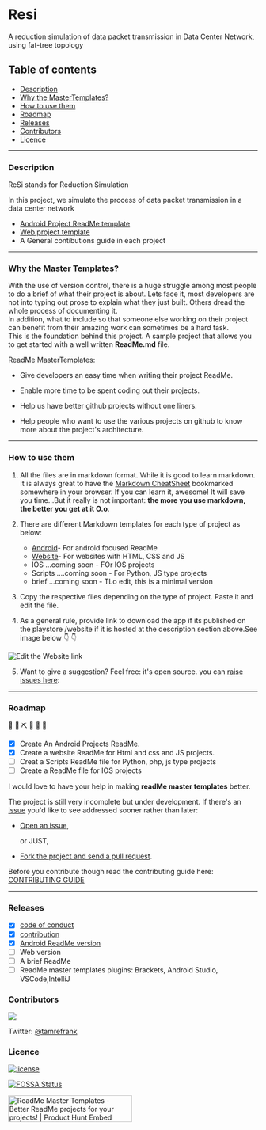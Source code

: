 # Resi
A reduction simulation of data packet transmission in Data Center Network, using fat-tree topology 

## Table of contents
- [Description](#description)
- [Why the MasterTemplates?](#why-the-master-templates)
- [How to use them](#how-to-use-them)
- [Roadmap](#roadmap)
- [Releases](#releases)
- [Contributors](#contributors)
- [Licence](#licence)

<hr>

### Description

ReSi stands for Reduction Simulation

In this project, we simulate the process of data packet transmission in a data center network

 - [Android Project ReadMe template](https://github.com/tamzi/ReadMe-MasterTemplates/tree/master/android)
 - [Web project template](https://github.com/tamzi/ReadMe-MasterTemplates/tree/master/website)
 - A General contibutions guide in each project

<hr>

### Why the Master Templates?

With the use of version control, there is a huge struggle among most people to do a brief of what their project is about.
Lets face it, most developers are not into typing out prose to explain what they just built. Others dread the whole process of documenting it.
<br>
In addition, what to include so that someone else working on their project can benefit from their amazing work can sometimes be a hard task.
<br>
This is the foundation behind this project. A sample project that allows you to get started with a well written **ReadMe.md** file.

ReadMe MasterTemplates:
* Give developers an easy time when writing their project ReadMe.

* Enable more time to be spent coding out their projects.

* Help us have better github projects without one liners.

* Help people who want to use the various projects on github to know more about the project's architecture.


<hr>

### How to use them

1. All the files are in markdown format. While it is good to learn markdown. It is always great to have the [Markdown CheatSheet](https://github.com/adam-p/markdown-here/wiki/Markdown-Cheatsheet) bookmarked somewhere in your browser.
If you can learn it, awesome! It will save you time...But it really is not important: **the more you use markdown, the better you get at it O.o**.

2. There are different Markdown templates for each type of project as below: 
    * [Android](https://github.com/tamzi/ReadMe-MasterTemplates/tree/master/android)- For android focused ReadMe
    * [Website](https://github.com/tamzi/ReadMe-MasterTemplates/tree/master/website)- For websites with HTML, CSS and JS
    * IOS ...coming soon - FOr IOS projects
    * Scripts ....coming soon - For Python, JS type projects
    * brief ...coming soon - TLo edit, this is a minimal version

3. Copy the respective files depending on the type of project. Paste it and edit the file.

4. As a general rule, provide link to download the app if its published on the playstore /website if it is hosted at the description section above.See image below
:point_down: :point_down:

![Edit the Website link](https://raw.githubusercontent.com/tamzi/ReadMe-MasterTemplates/master/website/art/web.png)

5. Want to give a suggestion? Feel free: it's open source. you can [raise issues here](https://github.com/tamzi/ReadMe-MasterTemplates/issues):


<hr>

### Roadmap
  🚧 👷‍ ⛏ 👷 🔧️ 🚧
- [x] Create An Android Projects ReadMe.
- [x] Create a website ReadMe for Html and css and JS projects.
- [ ] Creat a Scripts ReadMe file for Python, php, js type projects
- [ ] Create a ReadMe file for IOS projects

I would love to have your help in making  **readMe master templates** better.

The project is still very incomplete but under development. If there's an [issue](https://github.com/tamzi/ReadMe-MasterTemplates/issues) you'd like to see addressed sooner rather than later:

- [Open an issue](https://github.com/tamzi/ReadMe-MasterTemplates/issues),

    or JUST,

- [Fork the project and send a pull request](https://github.com/tamzi/ReadMe-MasterTemplates/pulls).


Before you contribute though read the contributing guide here: [CONTRIBUTING GUIDE](https://github.com/tamzi/droidconKE2020App/blob/master/contributing.md)



<hr>

### Releases
- [x] [code of conduct](https://github.com/tamzi/ReadMe-MasterTemplates/blob/master/CodeOfConduct.md)
- [x] [contribution](https://github.com/tamzi/ReadMe-MasterTemplates/blob/master/contributing.md)
- [x] [Android ReadMe version](https://github.com/tamzi/ReadMe-MasterTemplates/tree/master/android)
- [ ] Web version
- [ ] A brief ReadMe
- [ ] ReadMe master templates plugins: Brackets, Android Studio, VSCode,IntelliJ

### Contributors

<a href="https://github.com/tamzi/ReadMe-MasterTemplates/graphs/contributors">
  <img src="https://contributors-img.firebaseapp.com/image?repo=tamzi/ReadMe-MasterTemplates" />
</a>

Twitter:  [@tamrefrank](https://twitter.com/tamrefrank)

### Licence


[![license](https://img.shields.io/github/license/mashape/apistatus.svg?style=for-the-badge)](#)



[![FOSSA Status](https://app.fossa.com/api/projects/git%2Bgithub.com%2Ftamzi%2FReadMe-MasterTemplates.svg?type=large)](https://app.fossa.com/projects/git%2Bgithub.com%2Ftamzi%2FReadMe-MasterTemplates?ref=badge_large)

<a href="https://www.producthunt.com/posts/readme-master-templates?utm_source=badge-featured&utm_medium=badge&utm_souce=badge-readme-master-templates" target="_blank"><img src="https://api.producthunt.com/widgets/embed-image/v1/featured.svg?post_id=186076&theme=light" alt="ReadMe Master Templates - Better ReadMe projects for your projects! | Product Hunt Embed" style="width: 250px; height: 54px;" width="250px" height="54px" /></a>

